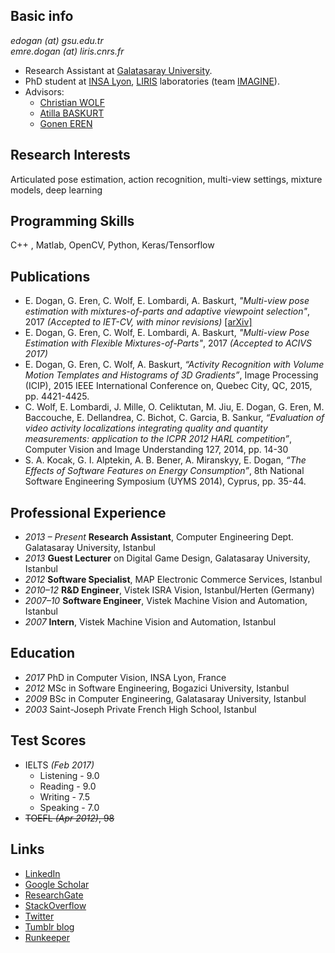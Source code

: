 Basic info
------
*edogan (at) gsu.edu.tr*       
*emre.dogan (at) liris.cnrs.fr*

* Research Assistant at [Galatasaray University](https://www.gsu.edu.tr).
* PhD student at [INSA Lyon](https://www.insa-lyon.fr), [LIRIS](http://liris.cnrs.fr) laboratories (team [IMAGINE](https://liris.cnrs.fr/imagine/)). 
* Advisors:
	* [Christian WOLF](http://liris.cnrs.fr/christian.wolf/)
	* [Atilla BASKURT](http://liris.cnrs.fr/atilla.baskurt/wiki/doku.php)
	* [Gonen EREN](http://www.goneneren.com/)

Research Interests
------
Articulated pose estimation, action recognition, multi-view settings, mixture models, deep learning 

Programming Skills
------
C++ , Matlab, OpenCV, Python, Keras/Tensorflow

Publications
------
* E. Dogan, G. Eren, C. Wolf, E. Lombardi, A. Baskurt, *"Multi-view pose estimation with mixtures-of-parts and adaptive viewpoint selection"*, 2017 *(Accepted to IET-CV, with minor revisions)* [[arXiv]](http://arxiv.org/abs/1709.08527)
* E. Dogan, G. Eren, C. Wolf, E. Lombardi, A. Baskurt, *"Multi-view Pose Estimation with Flexible Mixtures-of-Parts"*, 2017 *(Accepted to ACIVS 2017)*
* E. Dogan, G. Eren, C. Wolf, A. Baskurt, *“Activity Recognition with Volume Motion Templates and Histograms of 3D Gradients”*, Image Processing (ICIP), 2015 IEEE International Conference on, Quebec City, QC, 2015, pp. 4421-4425.
* C. Wolf, E. Lombardi, J. Mille, O. Celiktutan, M. Jiu, E. Dogan, G. Eren, M. Baccouche, E. Dellandrea, C. Bichot, C. Garcia, B. Sankur, *“Evaluation of video activity localizations integrating quality and quantity measurements: application to the ICPR 2012 HARL competition”*, Computer Vision and Image Understanding 127, 2014, pp. 14-30
* S. A. Kocak, G. I. Alptekin, A. B. Bener, A. Miranskyy, E. Dogan, *“The Effects of Software Features on Energy Consumption”*, 8th National Software Engineering Symposium (UYMS 2014), Cyprus, pp. 35-44.

Professional Experience
------
* *2013 – Present* **Research Assistant**, Computer Engineering Dept. Galatasaray University, Istanbul 
* *2013* **Guest Lecturer** on Digital Game Design, Galatasaray University, Istanbul
* *2012* **Software Specialist**, MAP Electronic Commerce Services, Istanbul
* *2010–12* **R&D Engineer**, Vistek ISRA Vision, Istanbul/Herten (Germany)
* *2007–10* **Software Engineer**, Vistek Machine Vision and Automation, Istanbul 
* *2007* **Intern**, Vistek Machine Vision and Automation, Istanbul

Education
------
* *2017* PhD in Computer Vision, INSA Lyon, France
* *2012* MSc in Software Engineering, Bogazici University, Istanbul
* *2009* BSc in Computer Engineering, Galatasaray University, Istanbul
* *2003* Saint-Joseph Private French High School, Istanbul

Test Scores
------
* IELTS *(Feb 2017)*
	* Listening - 9.0
	* Reading - 9.0
	* Writing - 7.5
	* Speaking - 7.0
* ~~TOEFL *(Apr 2012)*, 98~~

Links
------
* [LinkedIn](https://tr.linkedin.com/in/emredog)
* [Google Scholar](https://scholar.google.com/citations?user=oKbdmJsAAAAJ)
* [ResearchGate](https://www.researchgate.net/profile/Emre_Dogan)
* [StackOverflow](http://stackoverflow.com/users/87359/emredog)
* [Twitter](https://twitter.com/emredawg)
* [Tumblr blog](http://ayilarlagoriller.com)
* [Runkeeper](https://runkeeper.com/user/emredog/profile)

	
